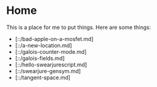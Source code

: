 # Home

This is a place for me to put things. Here are some things:
+ [::/bad-apple-on-a-mosfet.md]
+ [::/a-new-location.md]
+ [::/galois-counter-mode.md]
+ [::/galois-fields.md]
+ [::/hello-swearjurescript.md]
+ [::/swearjure-gensym.md]
+ [::/tangent-space.md]

